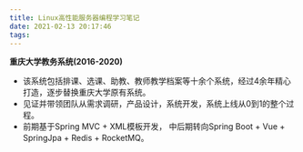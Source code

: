 ```yaml
---
title: Linux高性能服务器编程学习笔记
date: 2021-02-13 20:17:46
tags:
---
```


**重庆大学教务系统(2016-2020)**

- 该系统包括排课、选课、助教、教师教学档案等十余个系统，经过4余年精心打造，逐步替换重庆大学原有系统。
- 见证并带领团队从需求调研，产品设计，系统开发，系统上线从0到1的整个过程。
- 前期基于Spring MVC + XML模板开发， 中后期转向Spring Boot + Vue + SpringJpa + Redis + RocketMQ。